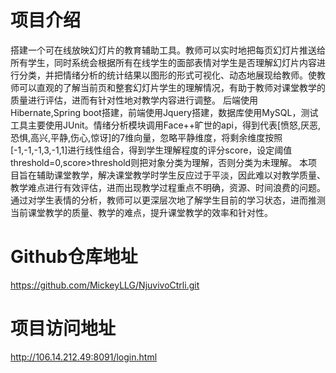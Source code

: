 # 项目介绍
  搭建一个可在线放映幻灯片的教育辅助工具。教师可以实时地把每页幻灯片推送给所有学生，同时系统会根据所有在线学生的面部表情对学生是否理解幻灯片内容进行分类，并把情绪分析的统计结果以图形的形式可视化、动态地展现给教师。使教师可以直观的了解当前页和整套幻灯片学生的理解情况，有助于教师对课堂教学的质量进行评估，进而有针对性地对教学内容进行调整。
  后端使用Hibernate,Spring boot搭建，前端使用Jquery搭建，数据库使用MySQL，测试工具主要使用JUnit。情绪分析模块调用Face++旷世的api，得到代表[愤怒,厌恶,恐惧,高兴,平静,伤心,惊讶]的7维向量，忽略平静维度，将剩余维度按照[-1,-1,-1,3,-1,1]进行线性组合，得到学生理解程度的评分score，设定阈值threshold=0,score>threshold则把对象分类为理解，否则分类为未理解。
  本项目旨在辅助课堂教学，解决课堂教学时学生反应过于平淡，因此难以对教学质量、教学难点进行有效评估，进而出现教学过程重点不明确，资源、时间浪费的问题。通过对学生表情的分析，教师可以更深层次地了解学生目前的学习状态，进而推测当前课堂教学的质量、教学的难点，提升课堂教学的效率和针对性。
# Github仓库地址
https://github.com/MickeyLLG/NjuvivoCtrli.git
# 项目访问地址
http://106.14.212.49:8091/login.html
